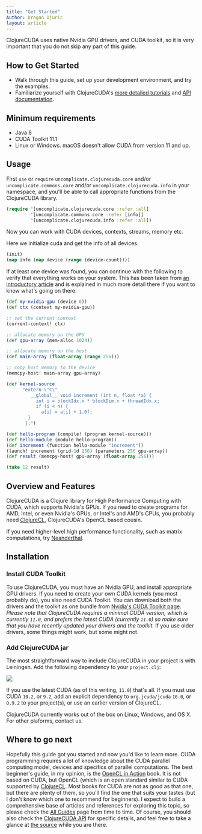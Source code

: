 ```yaml
---
title: "Get Started"
Author: Dragan Djuric
layout: article
---
```


ClojureCUDA uses native Nvidia GPU drivers, and CUDA toolkit, so it is very important that you do not skip any part of this guide.

## How to Get Started
* Walk through this guide, set up your development environment, and try the examples.
* Familiarize yourself with ClojureCUDA's [more detailed tutorials](/articles/guides.html) and [API documentation](/codox).

## Minimum requirements
* Java 8
* CUDA Toolkit 11.1
* Linux or Windows. macOS doesn't allow CUDA from version 11 and up.

## Usage

First `use` or `require` `uncomplicate.clojurecuda.core` and/or `uncomplicate.commons.core` and/or `uncomplicate.clojurecuda.info` in your namespace, and you'll be able to call appropriate functions from the ClojureCUDA library.

```clojure
(require '[uncomplicate.clojurecuda.core :refer :all]
         '[uncomplicate.commons.core :refer [info]]
         '[uncomplicate.clojurecuda.info :refer :all])
```

Now you can work with CUDA devices, contexts, streams, memory etc.

Here we initialize cuda and get the info of all devices.

```clojure
(init)
(map info (map device (range (device-count))))
```

If at least one device was found, you can continue with the following to verify that everything works on your system. This has been taken from [an introductory article](https://dragan.rocks/articles/18/Interactive-GPU-Programming-1-Hello-CUDA) and is explained in much more detail there if you want to know what's going on there:

```clojure
(def my-nvidia-gpu (device 0))
(def ctx (context my-nvidia-gpu))

;; set the current context
(current-context! ctx)

;; allocate memory on the GPU
(def gpu-array (mem-alloc 1024))

;; allocate memory on the host
(def main-array (float-array (range 256)))

;; copy host memory to the device
(memcpy-host! main-array gpu-array)

(def kernel-source
      "extern \"C\"
         __global__ void increment (int n, float *a) {
           int i = blockIdx.x * blockDim.x + threadIdx.x;
           if (i < n) {
             a[i] = a[i] + 1.0f;
        }
       };")

(def hello-program (compile! (program kernel-source)))
(def hello-module (module hello-program))
(def increment (function hello-module "increment"))
(launch! increment (grid-1d 256) (parameters 256 gpu-array))
(def result (memcpy-host! gpu-array (float-array 256)))

(take 12 result)
```

## Overview and Features

ClojureCUDA is a Clojure library for High Performance Computing with CUDA, which supports Nvidia's GPUs. If you need to create programs for AMD, Intel, or even Nvidia's GPUs, or Intel's and AMD's CPUs, you probably need [ClojureCL](https://clojurecl.uncomplicate.org), ClojureCUDA's OpenCL based cousin.

If you need higher-level high performance functionality, such as matrix computations, try [Neanderthal](https://neanderthal.uncomplicate.org).

## Installation

### Install CUDA Toolkit

To use ClojureCUDA, you must have an Nvidia GPU, and install appropriate GPU drivers. If you need to create your own CUDA kernels (you most probably do), you also need CUDA Toolkit. You can download both the drivers and the toolkit as one bundle from [Nvidia's CUDA Toolkit page](https://developer.nvidia.com/cuda-toolkit). *Please note that ClojureCUDA requires a minimal CUDA version, which is currently `11.0`, and prefers the latest CUDA (currently `11.0`) so make sure that you have recently updated your drivers and the toolkit.* If you use older drivers, some things might work, but some might not.

### Add ClojureCUDA jar

The most straightforward way to include ClojureCUDA in your project is with Leiningen. Add the following dependency to your `project.clj`:

![](https://clojars.org/uncomplicate/clojurecuda/latest-version.svg)

If you use the latest CUDA (as of this writing, `11.0`) that's all. If you must use CUDA `10.2`, or `9.2`, add an explicit
dependency to `org.jcuda/jcuda` `10.0`, or `0.9.2` to your project(s), or use an earlier version of ClojureCL.

ClojureCUDA currently works out of the box on Linux, Windows, and OS X. For other plaforms, contact us.

## Where to go next

Hopefully this guide got you started and now you'd like to learn more. CUDA programming requires a lot of knowledge about the CUDA parallel computing model, devices and specifics of parallel computations. The best beginner's guide, in my opinion, is the [OpenCL in Action](https://www.amazon.com/OpenCL-Action-Accelerate-Graphics-Computations/dp/1617290173) book. It is not based on CUDA, but OpenCL (which is an open standard similar to CUDA supported by [ClojureCL](https://clojurecl.uncomplicate.org). Most books for CUDA are not as good as that one, but there are plenty of them, so you'll find the one that suits your tastes (but I don't know which one to recommend for beginners). I expect to build a comprehensive base of articles and references for exploring this topic, so please check the [All Guides](/articles/guides.html) page from time to time. Of course, you should also check the [ClojureCUDA API](/codox) for specific details, and feel free to take a glance at [the source](https://github.com/uncomplicate/clojurecuda) while you are there.
